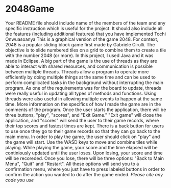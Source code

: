 # 2048Game
Your README file should include name of the members of the team and any specific instruction which is useful
for the project. It should also include all the features (including additional features) that you have implemented
Tochi Onwuasoanya
This is a graphical version of the game 2048. For context, 2048 is a popular sliding block game first made by Gabriele Cirulli. The objective is to slide numbered tiles on a grid to combine them to create a tile with the number 2048 (or more). In this project, I used Java and it was made in Eclipse. A big part of the game is the use of threads as they are able to interact with shared resources, and communication is possible between multiple threads. Threads allow a program to operate more efficiently by doing multiple things at the same time and can be used to perform complicated tasks in the background without interrupting the main program. As one of the requirements was for the board to update, threads were really useful in updating all types of methods and functions. Using threads were also useful in allowing multiple events to happen at the same time. More information on the specifics of how I made the game are in the comments of the program. Once the user starts the application, there will be three buttons, "play", "scores", and "Exit Game." 
"Exit game" will close the application, and "scores" will send the user to their game records, where their top scores and fastest times are kept. There is a back button for users to use once they go to their game records so that they can go back to the main menu.
In order to play the game, the user should click on "play" and the game will start. Use the WASD keys to move and combine tiles while playing. While playing the game, your score and the time elapsed will be continiously updated until the user loses. Upon losing, your score and time will be recoreded. Once you lose, there will be three options: "Back to Main Menu", "Quit" and "Restart". All these options will send you to a confirmation menu, where you just have to press labeled buttons in order to confirm the action you wanted to do after the game ended. 
*Please cite any code you use*
